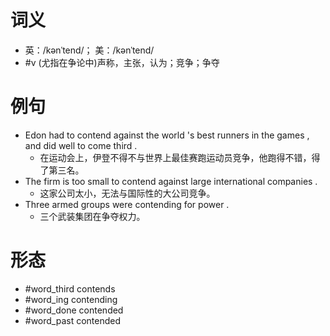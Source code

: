 # 词义
- 英：/kənˈtend/； 美：/kənˈtend/
- #v (尤指在争论中)声称，主张，认为；竞争；争夺
# 例句
- Edon had to contend against the world 's best runners in the games , and did well to come third .
	- 在运动会上，伊登不得不与世界上最佳赛跑运动员竞争，他跑得不错，得了第三名。
- The firm is too small to contend against large international companies .
	- 这家公司太小，无法与国际性的大公司竞争。
- Three armed groups were contending for power .
	- 三个武装集团在争夺权力。
# 形态
- #word_third contends
- #word_ing contending
- #word_done contended
- #word_past contended
